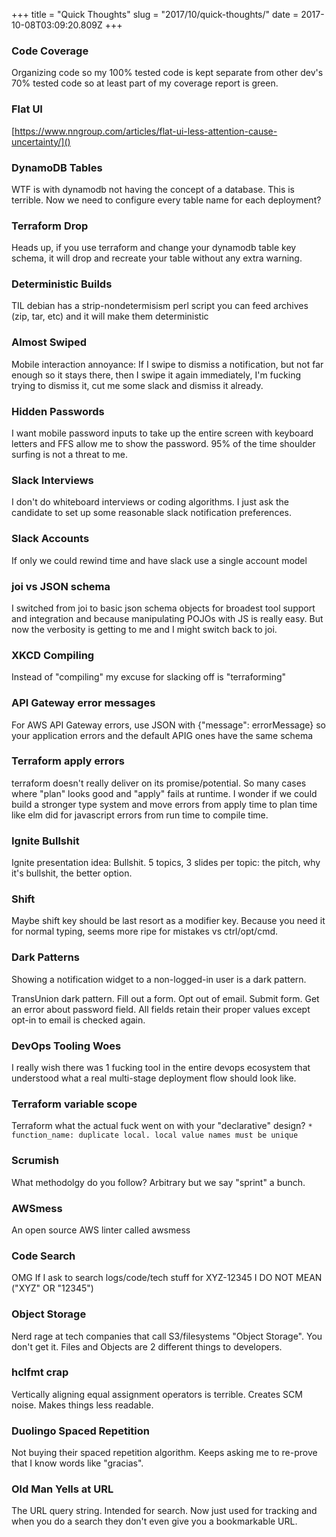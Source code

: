 +++
title = "Quick Thoughts"
slug = "2017/10/quick-thoughts/"
date = 2017-10-08T03:09:20.809Z
+++
### Code Coverage

Organizing code so my 100% tested code is kept separate from other dev's 70% tested code so at least part of my coverage report is green.

### Flat UI

[https://www.nngroup.com/articles/flat-ui-less-attention-cause-uncertainty/]()

### DynamoDB Tables

WTF is with dynamodb not having the concept of a database. This is terrible. Now we need to configure every table name for each deployment?

### Terraform Drop

Heads up, if you use terraform and change your dynamodb table key schema, it will drop and recreate your table without any extra warning.

### Deterministic Builds

TIL debian has a strip-nondetermisism perl script you can feed archives (zip, tar, etc) and it will make them deterministic


### Almost Swiped

Mobile interaction annoyance: If I swipe to dismiss a notification, but not far enough so it stays there, then I swipe it again immediately, I'm fucking trying to dismiss it, cut me some slack and dismiss it already.

### Hidden Passwords

I want mobile password inputs to take up the entire screen with keyboard letters and FFS allow me to show the password. 95% of the time shoulder surfing is not a threat to me.

### Slack Interviews

I don't do whiteboard interviews or coding algorithms. I just ask the candidate to set up some reasonable slack notification preferences.

### Slack Accounts

If only we could rewind time and have slack use a single account model

### joi vs JSON schema

I switched from joi to basic json schema objects for broadest tool support and integration and because manipulating POJOs with JS is really easy. But now the verbosity is getting to me and I might switch back to joi.

### XKCD Compiling

Instead of "compiling" my excuse for slacking off is "terraforming"

### API Gateway error messages

For AWS API Gateway errors, use JSON with {"message": errorMessage} so your application errors and the default APIG ones have the same schema

### Terraform apply errors

terraform doesn't really deliver on its promise/potential. So many cases where "plan" looks good and "apply" fails at runtime. I wonder if we could build a stronger type system and move errors from apply time to plan time like elm did for javascript errors from run time to compile time.


### Ignite Bullshit

Ignite presentation idea: Bullshit. 5 topics, 3 slides per topic: the pitch, why it's bullshit, the better option.

### Shift

Maybe shift key should be last resort as a modifier key. Because you need it for normal typing, seems more ripe for mistakes vs ctrl/opt/cmd.

### Dark Patterns

Showing a notification widget to a non-logged-in user is a dark pattern.

TransUnion dark pattern. Fill out a form. Opt out of email. Submit form. Get an error about password field. All fields retain their proper values except opt-in to email is checked again.

### DevOps Tooling Woes

I really wish there was 1 fucking tool in the entire devops ecosystem that understood what a real multi-stage deployment flow should look like.

### Terraform variable scope

Terraform what the actual fuck went on with your "declarative" design? `* function_name: duplicate local. local value names must be unique`

### Scrumish

What methodolgy do you follow? Arbitrary but we say "sprint" a bunch.

### AWSmess

An open source AWS linter called awsmess

### Code Search

OMG If I ask to search logs/code/tech stuff for XYZ-12345 I DO NOT MEAN ("XYZ" OR "12345")

### Object Storage

Nerd rage at tech companies that call S3/filesystems "Object Storage". You don't get it. Files and Objects are 2 different things to developers.

### hclfmt crap

Vertically aligning equal assignment operators is terrible. Creates SCM noise. Makes things less readable.

### Duolingo Spaced Repetition

Not buying their spaced repetition algorithm. Keeps asking me to re-prove that I know words like "gracias".

### Old Man Yells at URL

The URL query string. Intended for search. Now just used for tracking and when you do a search they don't even give you a bookmarkable URL.

